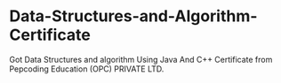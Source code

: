 # Data-Structures-and-Algorithm- Certificate
Got Data Structures and algorithm Using Java And C++ Certificate from Pepcoding Education (OPC) PRIVATE LTD.
